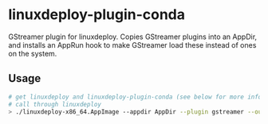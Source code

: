 # linuxdeploy-plugin-conda

GStreamer plugin for linuxdeploy. Copies GStreamer plugins into an AppDir, and installs an AppRun hook to make GStreamer load these instead of ones on the system.


## Usage

```bash
# get linuxdeploy and linuxdeploy-plugin-conda (see below for more information)
# call through linuxdeploy
> ./linuxdeploy-x86_64.AppImage --appdir AppDir --plugin gstreamer --output appimage --icon mypackage.png --desktop-file mypackage.desktop
```
